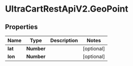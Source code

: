 # UltraCartRestApiV2.GeoPoint

## Properties

Name | Type | Description | Notes
------------ | ------------- | ------------- | -------------
**lat** | **Number** |  | [optional] 
**lon** | **Number** |  | [optional] 


